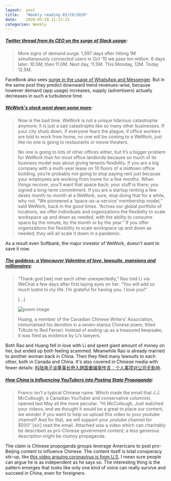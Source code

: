 ```yaml
---
layout:  post
title:   "Weekly reading 03/29/2020"
date:    2020-03-29 11:17:23
categories: Weekly
---
```


##### [Twitter thread from its CEO on the surge of Slack usage](https://twitter.com/stewart/status/1243000487365861376):

> More signs of demand surge. 1,597 days after hitting 1M *simultaneously connected* users in Oct ‘15 we pass ten million. 6 days later: 10.5M, then 11.0M. Next day, 11.5M. This Monday, 12M. Today 12.5M.

FaceBook also sees [surge in the usage of WhatsApp and Messenger](https://about.fb.com/news/2020/03/keeping-our-apps-stable-during-covid-19/). But in the same post they predict downward trend revenues-wise, because however demand (app usage) increases, supply (advertisers) actually decreases in such a turbulence time.

##### [WeWork's stock went down some more](https://www.bloomberg.com/opinion/articles/2020-03-18/wework-s-stock-went-down-some-more):

> Now is the bad time. WeWork is not a unique hilarious catastrophe anymore; it is just a sad catastrophe like so many other businesses. If your city shuts down, if everyone fears the plague, if office workers are told to work from home, no one will be coming to a WeWork, just like no one is going to restaurants or movie theaters.
>
> No one is going to lots of other offices either, but it’s a bigger problem for WeWork than for most office landlords because so much of its business model was about giving tenants flexibility. If you are a big company with a multi-year lease on 10 floors of a midtown office building, you’re probably not going to stop paying rent just because your employees are working from home for a few months. When things recover, you’ll want that space back; your stuff is there; you signed a long-term commitment. If you are a startup renting a few desks month-to-month at a WeWork, sure, stop doing that for a while, why not. “We pioneered a ‘space-as-a-service’ membership model,” said WeWork, back in the good times. “Across our global portfolio of locations, we offer individuals and organizations the flexibility to scale workspace up and down as needed, with the ability to consume space by the minute, by the month or by the year.” If you offer organizations the flexibility to scale workspace up and down as needed, they will all scale it down in a pandemic.

As a result even Softbank, the major investor of WeWork, doesn't want to save it now.

##### [The goddess: a Vancouver Valentine of love, lawsuits, mansions and millionaires](https://www.scmp.com/news/china/society/article/3050342/goddess-vancouver-valentine-love-lawsuits-mansions-and):

> “Thank god [we] met each other unexpectedly,” Rao told Li via WeChat a few days after first laying eyes on her. “You will add so much lustre to my life. I’m grateful for having you. I love you!”
>
> [...]
>
> <img src="https://cdn.i-scmp.com/sites/default/files/d8/images/methode/2020/02/14/8a8cca1a-4dbb-11ea-9b4e-9c10402c07b7_1320x770_071217.jpg" class="img-fluid" alt="poem image">
>
> Huang, a member of the Canadian Chinese Writers’ Association, immortalised his devotion in a seven-stanza Chinese poem, titled Tribute to Red Ferrari. Instead of ending up as a treasured keepsake, it was filed as evidence by Li’s lawyers.

Both Rao and Huang fell in love with Li and spent giant amount of money on her, but ended up both feeling scammed. Meanwhile Rao is already married to another woman back in China. Then they filed many lawsuits to each other, both in Canada and China. It's also covered in Chinese media with fewer details: [科陆电子谈董事长卷入跨国重婚案传言：个人事项对公司无影响](https://www.thepaper.cn/newsDetail_forward_3725846).

##### [How China is Influencing YouTubers into Posting State Propaganda](https://medium.com/swlh/how-china-is-influencing-youtubers-into-posting-state-propaganda-db72acf18dfa):

> Franco isn’t a typical Chinese name. Which made the email that J.J. McCullough, a Canadian YouTuber and conservative columnist, opened last May all the more peculiar. “Hi McCullough, Just watched your videos, and we thought it would be a great to place our content, we wonder if you want to help us upload this video to your youtube channel? And for that, we will support your youtube channel for $500” [sic] read the email. Attached was a video which can charitably be described as pro-Chinese government content; a less generous description might be clumsy propaganda.

The claim is Chinese propoganda groups leverage Americans to post pro-Beijing content to influence Chinese. The content itself is total consperacy stir-up, like [this video arguing coronavirus is from U.S](https://www.weibo.com/6062446059/Iz9ZD1avQ?type=comment). I mean sure people can argue he is as independent as he says so. The interesting thing is the pattern emerges that looks like only one kind of voice can really survive and succeed in China, even for foreigners.




